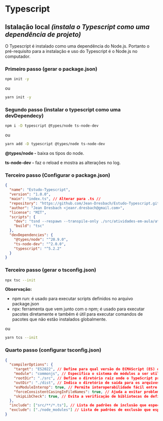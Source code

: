 # Typescript

## Istalação local *(instala o Typescript como uma dependência de projeto)*

O Typescript é instalado como uma dependência do Node.js. Portanto o pré-requisito para a instalação e uso do Typescript é o Node.js no computador.

### Primeiro passo (gerar o package.json)

```bash
npm init -y
```
ou
```bash
yarn init -y
```

### Segundo passo (instalar o typescript como uma devDependecy)

```bash
npm i -D typescript @types/node ts-node-dev
```
ou
```bash
yarn add -D typescript @types/node ts-node-dev
```

**@types/node -** baixa os tipos do node.

**ts-node-dev -** faz o reload e mostra as alterações no log.


### Terceiro passo (Configurar o package.json)

```json
{
  "name": "Estudo-Typescript",
  "version": "1.0.0",
  "main": "index.ts", // Alterar para .ts //
  "repository": "https://github.com/Jean-Dresbach/Estudo-Typescript.git",
  "author": "Jean Dresbach <jeanr.dresbach@gmail.com>",
  "license": "MIT",
  "scripts": {
    "dev": "tsnd --respawn --transpile-only ./src/atividades-em-aula/atividade-aula-09-11-2023/index.ts", // tsnd = ts-node-dev (compila o TS e restarta quando o mesmo é modificado); --respawn (serve para que o ts-node-dev fique observando alterações do código, para transpilar e fazer auto reload da aplicação); --transpile-only (faz com o código seja apenas transpilado e não ocorra a checagem da sintaxe); /scr/caminho do arquivo a ser observado e transpilado
    "build": "tsc"
  },
  "devDependencies": {
    "@types/node": "^20.9.0",
    "ts-node-dev": "^2.0.0",
    "typescript": "^5.2.2"
  }
}
```

### Terceiro passo (gerar o tsconfig.json)

```bash
npx tsc --init
```

**Observação:** 
- npm run: é usado para executar scripts definidos no arquivo package.json 
- npx: ferramenta que vem junto com o npm; é usado para executar pacotes diretamente e também é útil para executar comandos de pacotes que não estão instalados globalmente.

ou

```bash
yarn tcs --init
```

### Quarto passo (configurar tsconfig.json)

```json
{
  "compilerOptions": {
    "target": "ES2022", // Define para qual versão do ECMAScript (ES) o TypeScript compilará seu código.
    "module": "commonjs", // Especifica o sistema de módulos a ser utilizado (CommonJS é amplamente utilizado no ambiente Node.js.).
    "rootDir": "./src", // Define o diretório raiz onde o TypeScript procura por arquivos; Todos os caminhos dos arquivos TypeScript especificados em "include" serão relativos a este diretório.
    "outDir": "./dist", // Indica o diretório de saída para os arquivos JavaScript transpilados.
    "esModuleInterop": true, // Permite interoperabilidade fácil entre os sistemas de módulos ES6 e CommonJS; Isso é útil ao importar módulos que usam a convenção de exportação padrão ES6 em um ambiente CommonJS.
    "forceConsistentCasingInFileNames": true, // Ajuda a evitar problemas de arquivos em sistemas de arquivos que diferenciam maiúsculas de minúsculas. Garante consistência na forma como os nomes de arquivos são tratados.
    "skipLibCheck": true, // Evita a verificação de bibliotecas de definições de tipo arquivos .d.ts
  },
  "include": ["src/**/*.ts"], // Lista de padrões de inclusão que especificam quais arquivos TypeScript devem ser incluídos na compilação (todos os arquivos .ts dentro do diretório "src" e suas subpastas serão incluídos).
  "exclude": ["./node_modules"] // Lista de padrões de exclusão que especificam quais arquivos ou diretórios não devem ser incluídos na compilação/
}
```
